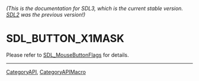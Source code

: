 ###### (This is the documentation for SDL3, which is the current stable version. [SDL2](https://wiki.libsdl.org/SDL2/) was the previous version!)
# SDL_BUTTON_X1MASK

Please refer to [SDL_MouseButtonFlags](SDL_MouseButtonFlags) for details.

----
[CategoryAPI](CategoryAPI), [CategoryAPIMacro](CategoryAPIMacro)

